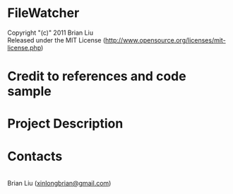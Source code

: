 # FileWatcher

Copyright "(c)" 2011 Brian Liu
 <br />Released under the MIT License
(http://www.opensource.org/licenses/mit-license.php)
# Credit to references and code sample
# Project Description
# Contacts
<br />Brian Liu (xinlongbrian@gmail.com)

